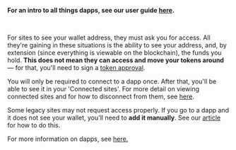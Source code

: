 **For an intro to all things dapps, see our user guide [here](https://support.metamask.io/hc/en-us/articles/4405506066331).**


 


For sites to see your wallet address, they must ask you for access. All they're gaining in these situations is the ability to see your address, and, by extension (since everything is viewable on the blockchain), the funds you hold. **This does not mean they can access and move your tokens around** — for that, you'll need to sign a [token approval](https://support.metamask.io/hc/en-us/articles/6174898326683).


You will only be required to connect to a dapp once. After that, you'll be able to see it in your 'Connected sites'. For more detail on viewing connected sites and for how to disconnect from them, see [here](https://support.metamask.io/hc/en-us/articles/360059535551). 


Some legacy sites may not request access properly. If you go to a dapp and it does not see your wallet, you'll need to **add it manually**. See our [article](https://support.metamask.io/hc/en-us/articles/360045901112) for how to do this. 


For more information on dapps, see [here.](https://ethereum.org/en/developers/docs/dapps/)

